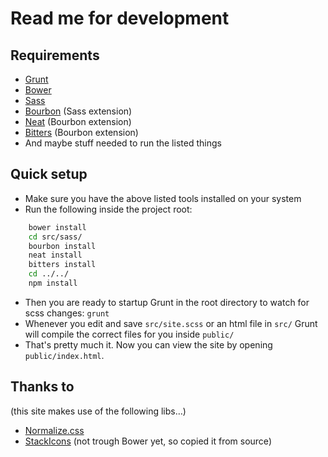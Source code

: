# Read me for development

## Requirements
- [Grunt](http://gruntjs.com)
- [Bower](http://bower.io)
- [Sass](http://sass-lang.com)
- [Bourbon](http://bourbon.io) (Sass extension)
- [Neat](http://neat.bourbon.io) (Bourbon extension)
- [Bitters](http://bitters.bourbon.io) (Bourbon extension)
- And maybe stuff needed to run the listed things

## Quick setup
- Make sure you have the above listed tools installed on your system
- Run the following inside the project root:
```bash
    bower install
    cd src/sass/
    bourbon install
    neat install
    bitters install
    cd ../../
    npm install
```

- Then you are ready to startup Grunt in the root directory to watch for scss changes: `grunt`
- Whenever you edit and save `src/site.scss` or an html file in `src/` Grunt will compile the correct files for you inside `public/`
- That's pretty much it. Now you can view the site by opening `public/index.html`.

## Thanks to
(this site makes use of the following libs…)
- [Normalize.css](http://git.io/normalize)
- [StackIcons](http://stackicons.com) (not trough Bower yet, so copied it from source)
